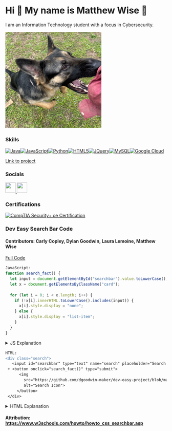 Hi 👋 My name is Matthew Wise 🦭
=============================

I am an Information Technology student with a focus in Cybersecurity.

<img src="https://github.com/Matthewwisee/matthew-wise/blob/main/images/dog.jpeg" alt="Dog" width="300"/>

### Skills 

<p align="left">
<a href="https://www.oracle.com/java/" target="_blank" rel="noreferrer"><img src="https://raw.githubusercontent.com/danielcranney/readme-generator/main/public/icons/skills/java-colored.svg" width="36" height="36" alt="Java" /></a><a href="https://developer.mozilla.org/en-US/docs/Web/JavaScript" target="_blank" rel="noreferrer"><img src="https://raw.githubusercontent.com/danielcranney/readme-generator/main/public/icons/skills/javascript-colored.svg" width="36" height="36" alt="JavaScript" /></a><a href="https://www.python.org/" target="_blank" rel="noreferrer"><img src="https://raw.githubusercontent.com/danielcranney/readme-generator/main/public/icons/skills/python-colored.svg" width="36" height="36" alt="Python" /></a><a href="https://developer.mozilla.org/en-US/docs/Glossary/HTML5" target="_blank" rel="noreferrer"><img src="https://raw.githubusercontent.com/danielcranney/readme-generator/main/public/icons/skills/html5-colored.svg" width="36" height="36" alt="HTML5" /></a><a href="https://jquery.com/" target="_blank" rel="noreferrer"><img src="https://raw.githubusercontent.com/danielcranney/readme-generator/main/public/icons/skills/jquery-colored.svg" width="36" height="36" alt="JQuery" /></a><a href="https://www.mysql.com/" target="_blank" rel="noreferrer"><img src="https://raw.githubusercontent.com/danielcranney/readme-generator/main/public/icons/skills/mysql-colored.svg" width="36" height="36" alt="MySQL" /></a><a href="https://cloud.google.com/" target="_blank" rel="noreferrer"><img src="https://raw.githubusercontent.com/danielcranney/readme-generator/main/public/icons/skills/googlecloud-colored.svg" width="36" height="36" alt="Google Cloud" /></a>
                    </p>

[Link to project](https://github.com/Matthewwisee/dev-easy-project)
                    
### Socials             
                  
<p align="left">
<a href="https://www.github.com/matthewwisee" target="_blank" rel="noreferrer">
<picture>
<source media="(prefers-color-scheme: dark)" srcset="https://raw.githubusercontent.com/danielcranney/readme-generator/main/public/icons/socials/github-dark.svg" />
<source media="(prefers-color-scheme: light)" srcset="https://raw.githubusercontent.com/danielcranney/readme-generator/main/public/icons/socials/github.svg" />
<img src="https://raw.githubusercontent.com/danielcranney/readme-generator/main/public/icons/socials/github.svg" width="32" height="32" />
</picture>
</a>
<a href="https://www.linkedin.com/in/matthew-wise-658811285" target="_blank" rel="noreferrer">
<picture>
<source media="(prefers-color-scheme: dark)" srcset="https://raw.githubusercontent.com/danielcranney/readme-generator/main/public/icons/socials/linkedin-dark.svg" />
<source media="(prefers-color-scheme: light)" srcset="https://raw.githubusercontent.com/danielcranney/readme-generator/main/public/icons/socials/linkedin.svg" />
<img src="https://raw.githubusercontent.com/danielcranney/readme-generator/main/public/icons/socials/linkedin.svg" width="32" height="32" />
</picture>
</a></p>

### Certifications

[![CompTIA Security+ ce Certification](https://images.credly.com/size/110x110/images/80d8a06a-c384-42bf-ad36-db81bce5adce/blob)](https://www.credly.com/badges/386f695c-3e08-4d99-a4c6-aba26a028edf/public_url)


### Dev Easy Search Bar Code

#### Contributors: Carly Copley, Dylan Goodwin, Laura Lemoine, Matthew Wise
[Full Code](https://github.com/Matthewwisee/dev-easy-project)
```JavaScript
JavaScript:
function search_fact() {
  let input = document.getElementById("searchbar").value.toLowerCase();
  let x = document.getElementsByClassName("card");

  for (let i = 0; i < x.length; i++) {
    if (!x[i].innerHTML.toLowerCase().includes(input)) {
      x[i].style.display = "none";
    } else {
      x[i].style.display = "list-item";
    }
  }
}
```

<details>
  <summary>JS Explanation</summary>
  <p>The JavaScript handles the "search" functionality.</p>
</details>

```diff
HTML:
<div class="search">
   <input id="searchbar" type="text" name="search" placeholder="Search facts..">
 + <button onclick="search_fact()" type="submit">
      <img
        src="https://github.com/dgoodwin-maker/dev-easy-project/blob/main/images/icons8-search-50.png?raw=true"
        alt="Search Icon">
     </button>
 </div>
```

<details>
  <summary>HTML Explanation</summary>
  <p>The HTML connects the search button to the JavaScript function.</p>
</details>

#### Attribution: https://www.w3schools.com/howto/howto_css_searchbar.asp

